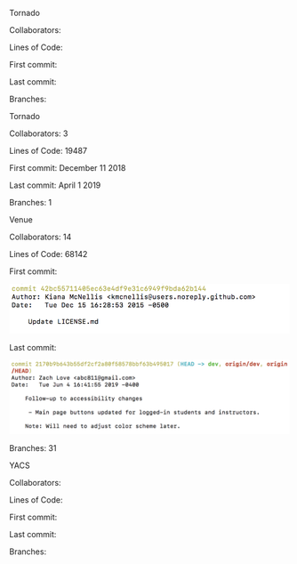 





Tornado

Collaborators: 

Lines of Code: 

First commit: 

Last commit: 

Branches: 


Tornado

Collaborators: 3

Lines of Code: 19487

First commit: December 11 2018

Last commit: April 1 2019

Branches: 1




Venue

Collaborators: 14

Lines of Code: 68142

First commit:

![First commit](https://github.com/sriyuthsagi/CSCI-4961-Open-Source-Software/blob/master/labs/lab-03/Screenshot%202019-06-07%2010.58.05.png)

Last commit:

![Last commit](https://github.com/sriyuthsagi/CSCI-4961-Open-Source-Software/blob/master/labs/lab-03/Screenshot%202019-06-07%2010.58.18.png)

Branches: 31



YACS

Collaborators: 

Lines of Code: 

First commit: 

Last commit: 

Branches: 
